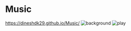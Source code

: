 # Music
https://dineshdk29.github.io/Music/
![background](https://user-images.githubusercontent.com/103556491/164970813-5b19e381-bad1-4a32-a063-73f30c78b3d9.jpg)
![play](https://user-images.githubusercontent.com/103556491/164970830-4f16f1ee-279d-4687-80bb-71908d88f399.jpg)


